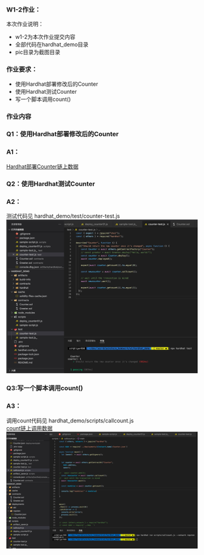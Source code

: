 ### W1-2作业： 
本次作业说明：
- w1-2为本次作业提交内容
- 全部代码在hardhat_demo目录
- pic目录为截图目录

### 作业要求：
* 使用Hardhat部署修改后的Counter
* 使用Hardhat测试Counter
* 写一个脚本调用count()


### 作业内容
### Q1：使用Hardhat部署修改后的Counter

### A1：
[Hardhat部署Counter链上数据](https://ropsten.etherscan.io/tx/0x6f4c27b942639d7b1bc11ed0bd4eed8b8ffeb1c1c84e9829cf2673bef96dccbd)

### Q2：使用Hardhat测试Counter
### A2：
  测试代码见 hardhat_demo/test/counter-test.js
  ![测试代码log截图](./pic/hardhat_test.jpeg)

### Q3:写一个脚本调用count()
### A3：
  调用count代码见 hardhat_demo/scripts/callcount.js  
  [count链上调用数据](https://ropsten.etherscan.io/address/0xe58f1752c0a9d94c0729ca27a974e66d8f997757)
  ![合约详情信息](./pic/hardhat_count.jpeg)
  









